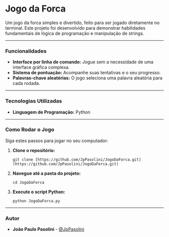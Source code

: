 # Jogo da Forca

Um jogo da forca simples e divertido, feito para ser jogado diretamente no terminal. Este projeto foi desenvolvido para demonstrar habilidades fundamentais de lógica de programação e manipulação de strings.

---

### Funcionalidades
* **Interface por linha de comando:** Jogue sem a necessidade de uma interface gráfica complexa.
* **Sistema de pontuação:** Acompanhe suas tentativas e o seu progresso.
* **Palavras-chave aleatórias:** O jogo seleciona uma palavra aleatória para cada rodada.

---

### Tecnologias Utilizadas
* **Linguagem de Programação:** Python

---

### Como Rodar o Jogo

Siga estes passos para jogar no seu computador:

1.  **Clone o repositório:**
    ```
    git clone [https://github.com/JpPasolini/JogoDaForca.git](https://github.com/JpPasolini/JogoDaForca.git)
    ```
2.  **Navegue até a pasta do projeto:**
    ```
    cd JogoDaForca
    ```
3.  **Execute o script Python:**
    ```
    python JogoDaForca.py
    ```

---

### Autor
* **João Paulo Pasolini** - [@JpPasolini](https://github.com/JpPasolini)

